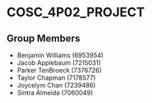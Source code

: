 # COSC_4P02_PROJECT

## Group Members
- Benjamin Williams (6953954)
- Jacob Applebaum (7215031)
- Parker TenBroeck (7376726)
- Taylor Chapman (7178577)
- Joycelym Chan (7239486)
- Sintra Almeida (7060049)

